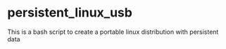 # persistent_linux_usb

This is a bash script to create a portable linux distribution with persistent data